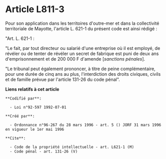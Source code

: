 # Article L811-3

Pour son application dans les territoires d'outre-mer et dans la collectivité territoriale de Mayotte, l'article L. 621-1 du
présent code est ainsi rédigé :

"Art. L. 621-1 :

"Le fait, par tout directeur ou salarié d'une entreprise où il est employé, de révéler ou de tenter de révéler un secret de
fabrique est puni de deux ans d'emprisonnement et de 200 000 F d'amende [*sanctions pénales*].

"Le tribunal peut également prononcer, à titre de peine complémentaire, pour une durée de cinq ans au plus, l'interdiction
des droits civiques, civils et de famille prévue par l'article 131-26 du code pénal".

**Liens relatifs à cet article**

	**Codifié par**:

	  - Loi n°92-597 1992-07-01

	**Créé par**:

	  - Ordonnance n°96-267 du 28 mars 1996 - art. 5 () JORF 31 mars 1996 en vigueur le 1er mai 1996

	**Cite**:

	  - Code de la propriété intellectuelle - art. L621-1 (M)
	  - Code pénal - art. 131-26 (V)
